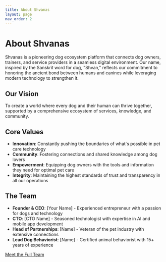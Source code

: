 ```yaml
---
title: About Shvanas
layout: page
nav_order: 2
---
```


# About Shvanas

Shvanas is a pioneering dog ecosystem platform that connects dog owners, trainers, and service providers in a seamless digital environment. Our name, inspired by the Sanskrit word for dog, "Shvan," reflects our commitment to honoring the ancient bond between humans and canines while leveraging modern technology to strengthen it.

## Our Vision

To create a world where every dog and their human can thrive together, supported by a comprehensive ecosystem of services, knowledge, and community.

## Core Values

- **Innovation**: Constantly pushing the boundaries of what's possible in pet care technology
- **Community**: Fostering connections and shared knowledge among dog lovers
- **Empowerment**: Equipping dog owners with the tools and information they need for optimal pet care
- **Integrity**: Maintaining the highest standards of trust and transparency in all our operations

## The Team

- **Founder & CEO**: [Your Name] - Experienced entrepreneur with a passion for dogs and technology
- **CTO**: [CTO Name] - Seasoned technologist with expertise in AI and mobile app development
- **Head of Partnerships**: [Name] - Veteran of the pet industry with extensive connections
- **Lead Dog Behaviorist**: [Name] - Certified animal behaviorist with 15+ years of experience

[Meet the Full Team](team.md)
